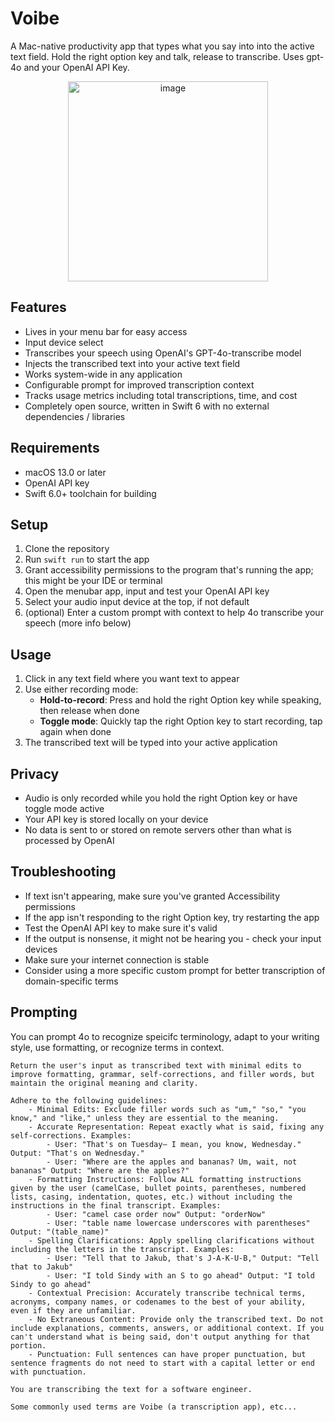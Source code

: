 # Voibe

A Mac-native productivity app that types what you say into into the active text field. Hold the right option key and talk, release to transcribe. Uses gpt-4o and your OpenAI API Key.

<p align="center">
<img width="320" alt="image" src="https://github.com/user-attachments/assets/8e4deb0b-b86e-41cd-9c71-b6f653134755" />
</p>

## Features

- Lives in your menu bar for easy access
- Input device select
- Transcribes your speech using OpenAI's GPT-4o-transcribe model
- Injects the transcribed text into your active text field 
- Works system-wide in any application
- Configurable prompt for improved transcription context
- Tracks usage metrics including total transcriptions, time, and cost
- Completely open source, written in Swift 6 with no external dependencies / libraries

## Requirements

- macOS 13.0 or later
- OpenAI API key
- Swift 6.0+ toolchain for building

## Setup

1. Clone the repository
2. Run `swift run` to start the app
3. Grant accessibility permissions to the program that's running the app; this might be your IDE or terminal
4. Open the menubar app, input and test your OpenAI API key
5. Select your audio input device at the top, if not default
6. (optional) Enter a custom prompt with context to help 4o transcribe your speech (more info below)

## Usage

1. Click in any text field where you want text to appear
2. Use either recording mode:
   - **Hold-to-record**: Press and hold the right Option key while speaking, then release when done
   - **Toggle mode**: Quickly tap the right Option key to start recording, tap again when done
3. The transcribed text will be typed into your active application

## Privacy

- Audio is only recorded while you hold the right Option key or have toggle mode active
- Your API key is stored locally on your device
- No data is sent to or stored on remote servers other than what is processed by OpenAI

## Troubleshooting

- If text isn't appearing, make sure you've granted Accessibility permissions
- If the app isn't responding to the right Option key, try restarting the app
- Test the OpenAI API key to make sure it's valid
- If the output is nonsense, it might not be hearing you - check your input devices
- Make sure your internet connection is stable
- Consider using a more specific custom prompt for better transcription of domain-specific terms 


## Prompting

You can prompt 4o to recognize speicifc terminology, adapt to your writing style, use formatting, or recognize terms in context.

```
Return the user's input as transcribed text with minimal edits to improve formatting, grammar, self-corrections, and filler words, but maintain the original meaning and clarity.

Adhere to the following guidelines:
	- Minimal Edits: Exclude filler words such as "um," "so," "you know," and "like," unless they are essential to the meaning.
	- Accurate Representation: Repeat exactly what is said, fixing any self-corrections. Examples:
		- User: "That's on Tuesday— I mean, you know, Wednesday." Output: "That's on Wednesday."
		- User: "Where are the apples and bananas? Um, wait, not bananas" Output: "Where are the apples?"
	- Formatting Instructions: Follow ALL formatting instructions given by the user (camelCase, bullet points, parentheses, numbered lists, casing, indentation, quotes, etc.) without including the instructions in the final transcript. Examples:
		- User: "camel case order now" Output: "orderNow"
		- User: "table name lowercase underscores with parentheses" Output: "(table_name)"
	- Spelling Clarifications: Apply spelling clarifications without including the letters in the transcript. Examples:
		- User: "Tell that to Jakub, that's J-A-K-U-B," Output: "Tell that to Jakub"
		- User: "I told Sindy with an S to go ahead" Output: "I told Sindy to go ahead"
	- Contextual Precision: Accurately transcribe technical terms, acronyms, company names, or codenames to the best of your ability, even if they are unfamiliar.
	- No Extraneous Content: Provide only the transcribed text. Do not include explanations, comments, answers, or additional context. If you can't understand what is being said, don't output anything for that portion.
	- Punctuation: Full sentences can have proper punctuation, but sentence fragments do not need to start with a capital letter or end with punctuation.

You are transcribing the text for a software engineer.

Some commonly used terms are Voibe (a transcription app), etc...
```
